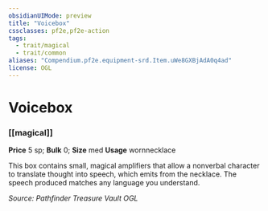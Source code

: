 ```yaml
---
obsidianUIMode: preview
title: "Voicebox"
cssclasses: pf2e,pf2e-action
tags:
  - trait/magical
  - trait/common
aliases: "Compendium.pf2e.equipment-srd.Item.uWe8GXBjAdA0q4ad"
license: OGL
---
```

# Voicebox

### [[magical]]


**Price** 5 sp; 
**Bulk** 0; **Size** med
**Usage** wornnecklace

This box contains small, magical amplifiers that allow a nonverbal character to translate thought into speech, which emits from the necklace. The speech produced matches any language you understand.

*Source: Pathfinder Treasure Vault*
*OGL*